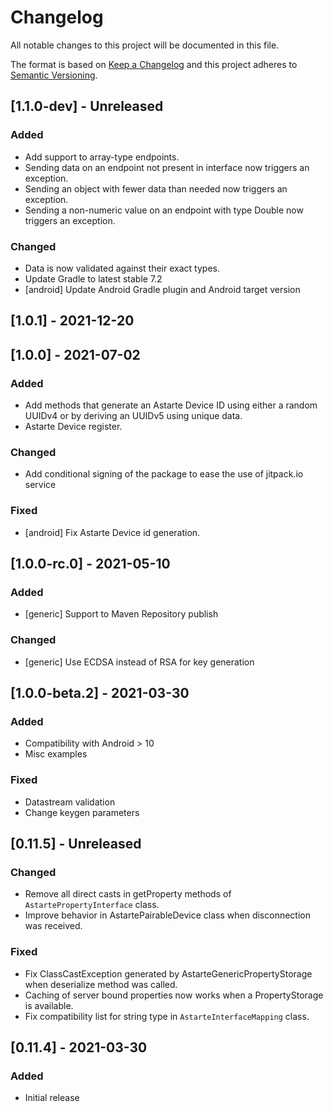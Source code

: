 # Changelog
All notable changes to this project will be documented in this file.

The format is based on [Keep a Changelog](http://keepachangelog.com/en/1.0.0/)
and this project adheres to [Semantic Versioning](http://semver.org/spec/v2.0.0.html).

## [1.1.0-dev] - Unreleased
### Added
- Add support to array-type endpoints.
- Sending data on an endpoint not present in interface now triggers an exception.
- Sending an object with fewer data than needed now triggers an exception.
- Sending a non-numeric value on an endpoint with type Double now triggers an exception.
### Changed
- Data is now validated against their exact types.
- Update Gradle to latest stable 7.2
- [android] Update Android Gradle plugin and Android target version

## [1.0.1] - 2021-12-20

## [1.0.0] - 2021-07-02
### Added
- Add methods that generate an Astarte Device ID using either a random UUIDv4 or by deriving an UUIDv5 using unique data.
- Astarte Device register.
### Changed
- Add conditional signing of the package to ease the use of jitpack.io service

### Fixed
- [android] Fix Astarte Device id generation.

## [1.0.0-rc.0] - 2021-05-10
### Added
- [generic] Support to Maven Repository publish

### Changed
- [generic] Use ECDSA instead of RSA for key generation

## [1.0.0-beta.2] - 2021-03-30
### Added
- Compatibility with Android > 10
- Misc examples

### Fixed
- Datastream validation
- Change keygen parameters

## [0.11.5] - Unreleased
### Changed
- Remove all direct casts in getProperty methods of `AstartePropertyInterface` class.
- Improve behavior in AstartePairableDevice class when disconnection was received.
### Fixed
- Fix ClassCastException generated by AstarteGenericPropertyStorage when deserialize method was called.
- Caching of server bound properties now works when a PropertyStorage is available.
- Fix compatibility list for string type in `AstarteInterfaceMapping` class.

## [0.11.4] - 2021-03-30
### Added
- Initial release
